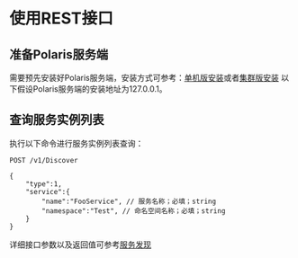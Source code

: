 # 使用REST接口

## 准备Polaris服务端

需要预先安装好Polaris服务端，安装方式可参考：[单机版安装](https://polarismesh.cn/zh/doc/快速入门/安装服务端/安装单机版.html#单机版安装)或者[集群版安装](https://polarismesh.cn/zh/doc/快速入门/安装服务端/安装集群版.html#集群版安装)
以下假设Polaris服务端的安装地址为127.0.0.1。

## 查询服务实例列表

执行以下命令进行服务实例列表查询：

```
POST /v1/Discover

{
    "type":1,
    "service":{
        "name":"FooService", // 服务名称；必填；string
        "namespace":"Test", // 命名空间名称；必填；string
    }
}
```

详细接口参数以及返回值可参考[服务发现](https://polarismesh.cn/zh/doc/参考文档/接口文档/服务发现.html#服务发现)

